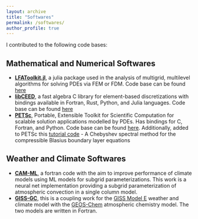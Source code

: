 ```yaml
---
layout: archive
title: "Softwares"
permalink: /softwares/
author_profile: true
---
```

I contributed to the following code bases:
## Mathematical and Numerical Softwares
<!--====== -->
* [**LFAToolkit.jl**](https://jeremylt.github.io/LFAToolkit.jl/stable/), a julia package used in the analysis of multigrid, multilevel algorithms for solving PDEs via FEM or FDM. Code base can be found [here](https://github.com/jeremylt/LFAToolkit.jl) 
* [**libCEED**](https://libceed.org/en/latest/), a fast algebra C library for element-based discretizations with bindings available in Fortran, Rust, Python, and Julia languages. Code base can be found [here](https://github.com/CEED/libCEED)
* [**PETSc**](https://petsc.org/release/), Portable, Extensible Toolkit for Scientific Computation for scalable solution applications modelled by PDEs. Has bindings for C, Fortran, and Python. Code base can be found [here](https://github.com/petsc/petsc). Additionally, added to PETSc this [tutorial code](https://petsc.org/release/src/snes/tutorials/ex31.c.html) - A Chebyshev spectral method for the compressible Blasius boundary layer equations  

## Weather and Climate Softwares
<!-- ====== -->
* [**CAM-ML**](https://github.com/m2lines/convection-parameterization-in-CAM), a fortran code with the aim to improve performance of climate models using ML models for subgrid parameterizations. This work is a neural net implementation providing a subgrid parameterization of atmospheric convection in a single column model. 
* [**GISS-GC**](https://github.com/fetch4/GISS-GC), this is a coupling work for the [GISS Model E](https://simplex.giss.nasa.gov/gcm/) weather and climate model with the [GEOS-Chem](https://geoschem.github.io/index.html) atmospheric chemistry model. The two models are written in Fortran.

